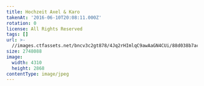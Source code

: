 ```yaml
---
title: Hochzeit Axel & Karo
takenAt: '2016-06-10T20:08:11.000Z'
rotation: 0
license: All Rights Reserved
tags: []
url: >-
  //images.ctfassets.net/bncv3c2gt878/4Jq2rHImlqC9awAaGN4CUi/88d038b7acf8f90648860c052b23efb6/hochzeit-axel--karo_27562505504_o
size: 2748088
image:
  width: 4310
  height: 2868
contentType: image/jpeg
---
```


